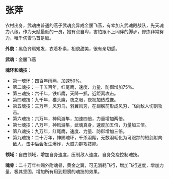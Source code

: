 # 张萍

农村出身，武魂由普通的燕子武魂变异成金腰飞燕，有幸加入武魂殿战队，先天魂力八级，作为天赋最低的一员，她有点自卑，害怕跟不上同伴的脚步，修炼非常努力，唯千仞雪马首是瞻。

**外貌**：黑色齐肩短发，衣着朴素，相貌甜美，很有亲切感。

**武魂**：金腰飞燕

**魂环和魂技**：
* 第一魂环：四百年雨燕，加速50%。
* 第二魂技：一千五百年，红尾鹰，速度、力量、防御增加75%。
* 第三魂技：六千年，铁爪鹰，天降一抓，近距离攻击。
* 第四魂技：九千年，猫头鹰，夜之眼，夜视加热成像。
* 第五魂技：三万年，风刃鸟，羽翼风刃，在翅膀前形成风刃，飞向敌人切割攻击。
* 第六魂技：六万年，神风游隼，加速四倍，力量增加两倍。
* 第七魂技：八万年，神风游隼，武魂真身，速度加五倍，力量加三倍。
* 第八魂技：九万年，红尾鹰，速度、力量、防御增加三倍。
* 第九魂技：二十万年，神赐魂环，千杀羽翔，无数羽毛化为可跟踪的短剑射向敌人，击中后会发生爆炸，大威力群攻技能。

**领域**：自由领域，增加自身速度，压制敌人速度，自身免疫控制魂技。

**魂骨**：二十万年神赐外附魂骨，黄金之翼，可无消耗飞行，增加飞行速度，增加力量，极其坚固，增加所有用到翅膀的魂技的效果。